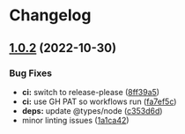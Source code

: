 # Changelog

## [1.0.2](https://github.com/remedyred/raknet/compare/v1.0.1...v1.0.2) (2022-10-30)


### Bug Fixes

* **ci:** switch to release-please ([8ff39a5](https://github.com/remedyred/raknet/commit/8ff39a5b50e6af55f73b9f4660d8032b2430f644))
* **ci:** use GH PAT so workflows run ([fa7ef5c](https://github.com/remedyred/raknet/commit/fa7ef5c9a0848f4b4f279cc2bc0ecbba4bd738b9))
* **deps:** update @types/node ([c353d6d](https://github.com/remedyred/raknet/commit/c353d6d03e6a757cdde57b97738633d2d64a67fe))
* minor linting issues ([1a1ca42](https://github.com/remedyred/raknet/commit/1a1ca42d568fcda9b7ccfbf7834f5d0fc34927eb))
